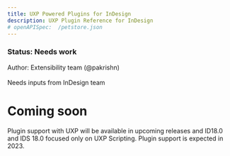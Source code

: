 ```yaml
---
title: UXP Powered Plugins for InDesign
description: UXP Plugin Reference for InDesign
# openAPISpec:  /petstore.json
--- 
```


<!-- Status -->
<TitleBlock slots="heading, text" theme="light" />

### Status: Needs work

Author: Extensibility team (@pakrishn) <br></br>
Needs inputs from InDesign team
<!-- End of status -->

#

<!-- InDesign Version number since plugins are available. 
Pre req - read introduction -> Scripts & Plugins
Remind developers to check fundamentals, whats new section 
-->

# Coming soon

Plugin support with UXP will be available in upcoming releases and ID18.0 and IDS 18.0 focused only on UXP Scripting. Plugin support is expected in 2023.

